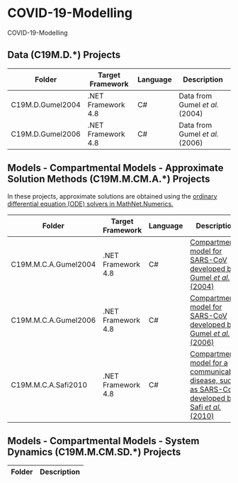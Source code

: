 # COVID-19-Modelling

COVID-19-Modelling

## Data (C19M.D.*) Projects

Folder | Target Framework | Language | Description
------------ | ------------- | ------------- | ------------
C19M.D.Gumel2004 | .NET Framework 4.8 | C# | Data from Gumel *et al.* (2004)
C19M.D.Gumel2006 | .NET Framework 4.8 | C# | Data from Gumel *et al.* (2006)

## Models - Compartmental Models - Approximate Solution Methods (C19M.M.CM.A.*) Projects

In these projects, approximate solutions are obtained using the [ordinary differential equation (ODE) solvers in MathNet.Numerics.](https://numerics.mathdotnet.com/api/MathNet.Numerics.OdeSolvers/)

Folder | Target Framework | Language | Description
------------ | ------------- | ------------- | ------------
C19M.M.C.A.Gumel2004 | .NET Framework 4.8 | C# | [Compartmental model for SARS-CoV developed by Gumel *et al.* (2004)](https://royalsocietypublishing.org/doi/10.1098/rspb.2004.2800) 
C19M.M.C.A.Gumel2006 | .NET Framework 4.8 | C# | [Compartmental model for SARS-CoV developed by Gumel *et al.* (2006)](https://www.aimspress.com/article/10.3934/mbe.2006.3.485) 
C19M.M.C.A.Safi2010 | .NET Framework 4.8 | C# | [Compartmental model for a communicable disease, such as SARS-CoV, developed by Safi *et al.* (2010)](http://www.aimsciences.org/article/doi/10.3934/dcdsb.2010.14.209)

## Models - Compartmental Models - System Dynamics (C19M.M.CM.SD.*) Projects
Folder | Description
------------ | ------------